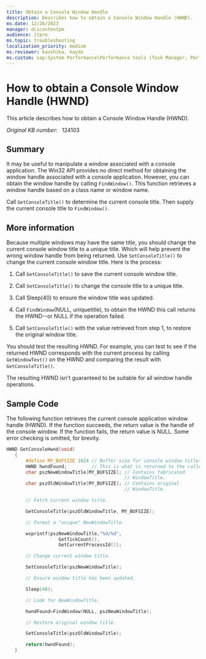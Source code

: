 ```yaml
---
title: Obtain a Console Window Handle
description: Describes how to obtain a Console Window Handle (HWND).
ms.date: 12/26/2023
manager: dcscontentpm
audience: itpro
ms.topic: troubleshooting
localization_priority: medium
ms.reviewer: kaushika, kayda
ms.custom: sap:System Performance\Performance tools (Task Manager, Perfmon, WSRM, and WPA), csstroubleshoot
---
```

# How to obtain a Console Window Handle (HWND)

This article describes how to obtain a Console Window Handle (HWND).

_Original KB number:_ &nbsp; 124103

## Summary

It may be useful to manipulate a window associated with a console application. The Win32 API provides no direct method for obtaining the window handle associated with a console application. However, you can obtain the window handle by calling `FindWindow()`. This function retrieves a window handle based on a class name or window name.

Call `GetConsoleTitle()` to determine the current console title. Then supply the current console title to `FindWindow()`.

## More information

Because multiple windows may have the same title, you should change the current console window title to a unique title. Which will help prevent the wrong window handle from being returned. Use `SetConsoleTitle()` to change the current console window title. Here is the process:

1. Call `GetConsoleTitle()` to save the current console window title.

2. Call `SetConsoleTitle()` to change the console title to a unique title.

3. Call Sleep(40) to ensure the window title was updated.

4. Call `FindWindow`(NULL, uniquetitle), to obtain the HWND this call returns the HWND--or NULL if the operation failed.

5. Call `SetConsoleTitle()` with the value retrieved from step 1, to restore the original window title.

You should test the resulting HWND. For example, you can test to see if the returned HWND corresponds with the current process by calling `GetWindowText()` on the HWND and comparing the result with `GetConsoleTitle()`.

The resulting HWND isn't guaranteed to be suitable for all window handle operations.

## Sample Code

The following function retrieves the current console application window handle (HWND). If the function succeeds, the return value is the handle of the console window. If the function fails, the return value is NULL. Some error checking is omitted, for brevity.

```c++
HWND GetConsoleHwnd(void)
   {
       #define MY_BUFSIZE 1024 // Buffer size for console window titles.
       HWND hwndFound;         // This is what is returned to the caller.
       char pszNewWindowTitle[MY_BUFSIZE]; // Contains fabricated
                                           // WindowTitle.
       char pszOldWindowTitle[MY_BUFSIZE]; // Contains original
                                           // WindowTitle.

       // Fetch current window title.

       GetConsoleTitle(pszOldWindowTitle, MY_BUFSIZE);

       // Format a "unique" NewWindowTitle.

       wsprintf(pszNewWindowTitle,"%d/%d",
                   GetTickCount(),
                   GetCurrentProcessId());

       // Change current window title.

       SetConsoleTitle(pszNewWindowTitle);

       // Ensure window title has been updated.

       Sleep(40);

       // Look for NewWindowTitle.

       hwndFound=FindWindow(NULL, pszNewWindowTitle);

       // Restore original window title.

       SetConsoleTitle(pszOldWindowTitle);

       return(hwndFound);
   }
```
